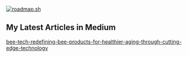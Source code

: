 <a href="https://roadmap.sh"><img src="https://roadmap.sh/card/wide/67f904fa07425752ab28791e?variant=dark&roadmaps=ux-design%2Cfull-stack%2Cjavascript%2Ccomputer-science" alt="roadmap.sh"/></a>

## My Latest Articles in Medium

[bee-tech-redefining-bee-products-for-healthier-aging-through-cutting-edge-technology](https://medium.com/@ehsanizahra.dev/bee-tech-redefining-bee-products-for-healthier-aging-through-cutting-edge-technology-5821f13553c6)
